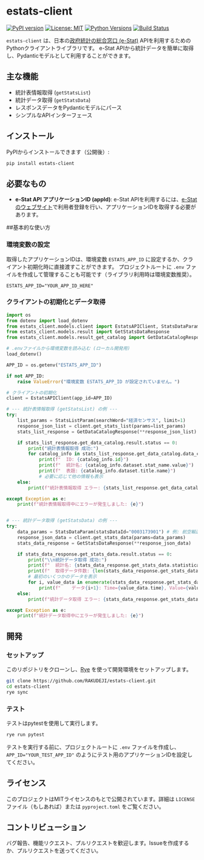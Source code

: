 # estats-client

[![PyPI version](https://badge.fury.io/py/estats-client.svg)](https://badge.fury.io/py/estats-client)
[![License: MIT](https://img.shields.io/badge/License-MIT-yellow.svg)](https://opensource.org/licenses/MIT)
[![Python Versions](https://img.shields.io/pypi/pyversions/estats-client.svg)](https://pypi.org/project/estats-client/)
[![Build Status](https://github.com/RAKUDEJI/estats-client/actions/workflows/build-artifacts.yml/badge.svg)](https://github.com/RAKUDEJI/estats-client/actions/workflows/build-artifacts.yml)

`estats-client` は、日本の[政府統計の総合窓口 (e-Stat)](https://www.e-stat.go.jp/) APIを利用するためのPythonクライアントライブラリです。
e-Stat APIから統計データを簡単に取得し、Pydanticモデルとして利用することができます。

## 主な機能

-   統計表情報取得 (`getStatsList`)
-   統計データ取得 (`getStatsData`)
-   レスポンスデータをPydanticモデルにパース
-   シンプルなAPIインターフェース

## インストール

PyPIからインストールできます（公開後）:
```bash
pip install estats-client
```

## 必要なもの

-   **e-Stat API アプリケーションID (appId)**:
    e-Stat APIを利用するには、[e-Statのウェブサイト](https://www.e-stat.go.jp/api/api-dev/)で利用者登録を行い、アプリケーションIDを取得する必要があります。

##基本的な使い方

### 環境変数の設定
取得したアプリケーションIDは、環境変数 `ESTATS_APP_ID` に設定するか、クライアント初期化時に直接渡すことができます。
プロジェクトルートに `.env` ファイルを作成して管理することも可能です（ライブラリ利用時は環境変数推奨）。
```
ESTATS_APP_ID="YOUR_APP_ID_HERE"
```

### クライアントの初期化とデータ取得

```python
import os
from dotenv import load_dotenv
from estats_client.models.client import EstatsAPIClient, StatsDataParam, StatsListParam
from estats_client.models.result import GetStatsDataResponse
from estats_client.models.result_get_catalog import GetDataCatalogResponse

# .envファイルから環境変数を読み込む (ローカル開発用)
load_dotenv()

APP_ID = os.getenv("ESTATS_APP_ID")

if not APP_ID:
    raise ValueError("環境変数 ESTATS_APP_ID が設定されていません。")

# クライアントの初期化
client = EstatsAPIClient(app_id=APP_ID)

# --- 統計表情報取得 (getStatsList) の例 ---
try:
    list_params = StatsListParam(searchWord="経済センサス", limit=1)
    response_json_list = client.get_stats_list(params=list_params)
    stats_list_response = GetDataCatalogResponse(**response_json_list)

    if stats_list_response.get_data_catalog.result.status == 0:
        print("統計表情報取得 成功:")
        for catalog_info in stats_list_response.get_data_catalog.data_catalog_list_inf.data_catalog_inf:
            print(f"  ID: {catalog_info.id}")
            print(f"  統計名: {catalog_info.dataset.stat_name.value}")
            print(f"  表題: {catalog_info.dataset.title.name}")
            # 必要に応じて他の情報も表示
    else:
        print(f"統計表情報取得 エラー: {stats_list_response.get_data_catalog.result.error_msg}")

except Exception as e:
    print(f"統計表情報取得中にエラーが発生しました: {e}")


# --- 統計データ取得 (getStatsData) の例 ---
try:
    data_params = StatsDataParam(statsDataId="0003173901") # 例: 航空輸送統計調査
    response_json_data = client.get_stats_data(params=data_params)
    stats_data_response = GetStatsDataResponse(**response_json_data)

    if stats_data_response.get_stats_data.result.status == 0:
        print("\\n統計データ取得 成功:")
        print(f"  統計名: {stats_data_response.get_stats_data.statistical_data.table_inf.statistics_name}")
        print(f"  取得データ件数: {len(stats_data_response.get_stats_data.statistical_data.data_inf.value)}")
        # 最初のいくつかのデータを表示
        for i, value_data in enumerate(stats_data_response.get_stats_data.statistical_data.data_inf.value[:3]):
            print(f"    データ{i+1}: Time={value_data.time}, Value={value_data.value}")
    else:
        print(f"統計データ取得 エラー: {stats_data_response.get_stats_data.result.error_msg}")

except Exception as e:
    print(f"統計データ取得中にエラーが発生しました: {e}")

```

## 開発

### セットアップ
このリポジトリをクローンし、[Rye](https://rye-up.com/) を使って開発環境をセットアップします。
```bash
git clone https://github.com/RAKUDEJI/estats-client.git
cd estats-client
rye sync
```

### テスト
テストはpytestを使用して実行します。
```bash
rye run pytest
```
テストを実行する前に、プロジェクトルートに `.env` ファイルを作成し、`APP_ID="YOUR_TEST_APP_ID"` のようにテスト用のアプリケーションIDを設定してください。

## ライセンス
このプロジェクトはMITライセンスのもとで公開されています。詳細は `LICENSE` ファイル（もしあれば）または `pyproject.toml` をご覧ください。

## コントリビューション
バグ報告、機能リクエスト、プルリクエストを歓迎します。Issueを作成するか、プルリクエストを送ってください。
